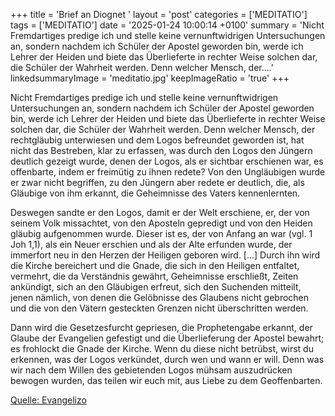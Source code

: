 +++
title = 'Brief an Diognet  '
layout = 'post'
categories = ['MEDITATIO']
tags = ['MEDITATIO']
date = '2025-01-24 10:00:14 +0100'
summary = 'Nicht Fremdartiges predige ich und stelle keine vernunftwidrigen Untersuchungen an, sondern nachdem ich Schüler der Apostel geworden bin, werde ich Lehrer der Heiden und biete das Überlieferte in rechter Weise solchen dar, die Schüler der Wahrheit werden. Denn welcher Mensch, der....'
linkedsummaryImage = 'meditatio.jpg'
keepImageRatio = 'true'
+++

Nicht Fremdartiges predige ich und stelle keine vernunftwidrigen Untersuchungen an, sondern nachdem ich Schüler der Apostel geworden bin, werde ich Lehrer der Heiden und biete das Überlieferte in rechter Weise solchen dar, die Schüler der Wahrheit werden. Denn welcher Mensch, der rechtgläubig unterwiesen und dem Logos befreundet geworden ist, hat nicht das Bestreben, klar zu erfassen, was durch den Logos den Jüngern deutlich gezeigt wurde, denen der Logos, als er sichtbar erschienen war, es offenbarte, indem er freimütig zu ihnen redete? Von den Ungläubigen wurde er zwar nicht begriffen, zu den Jüngern aber redete er deutlich, die, als Gläubige von ihm erkannt, die Geheimnisse des Vaters kennenlernten.<!--more-->
 
Deswegen sandte er den Logos, damit er der Welt erschiene, er, der von seinem Volk missachtet, von den Aposteln gepredigt und von den Heiden gläubig aufgenommen wurde. Dieser ist es, der von Anfang an war (vgl. 1 Joh 1,1), als ein Neuer erschien und als der Alte erfunden wurde, der immerfort neu in den Herzen der Heiligen geboren wird. [...] Durch ihn wird die Kirche bereichert und die Gnade, die sich in den Heiligen entfaltet, vermehrt, die da Verständnis gewährt, Geheimnisse erschließt, Zeiten ankündigt, sich an den Gläubigen erfreut, sich den Suchenden mitteilt, jenen nämlich, von denen die Gelöbnisse des Glaubens nicht gebrochen und die von den Vätern gesteckten Grenzen nicht überschritten werden.
 
Dann wird die Gesetzesfurcht gepriesen, die Prophetengabe erkannt, der Glaube der Evangelien gefestigt und die Überlieferung der Apostel bewahrt; es frohlockt die Gnade der Kirche. Wenn du diese nicht betrübst, wirst du erkennen, was der Logos verkündet, durch wen und wann er will. Denn was wir nach dem Willen des gebietenden Logos mühsam auszudrücken bewogen wurden, das teilen wir euch mit, aus Liebe zu dem Geoffenbarten.




[Quelle: Evangelizo](https://evangeliumtagfuertag.org/DE/gospel)
